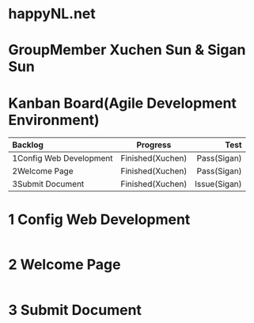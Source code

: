 # happyNL.net 


# GroupMember Xuchen Sun & Sigan Sun

# Kanban Board(Agile Development Environment)
| Backlog | Progress | Test |
|      :---   |     :---:      |          ---: |
| 1Config Web Development   | Finished(Xuchen)     | Pass(Sigan)    |
| 2Welcome Page     | Finished(Xuchen)       | Pass(Sigan)      |
| 3Submit Document     | Finished(Xuchen)       | Issue(Sigan)      |


# 1 Config Web Development
![]()

# 2 Welcome Page 
![]()
# 3 Submit Document
![]()
